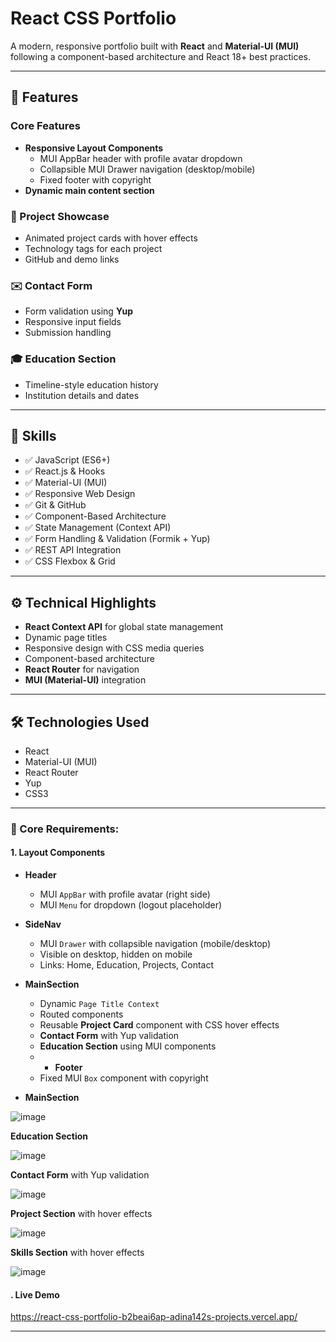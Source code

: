 # React CSS Portfolio

A modern, responsive portfolio built with **React** and **Material-UI (MUI)** following a component-based architecture and React 18+ best practices.

---

## 🚀 Features

### Core Features
- **Responsive Layout Components**
  - MUI AppBar header with profile avatar dropdown
  - Collapsible MUI Drawer navigation (desktop/mobile)
  - Fixed footer with copyright
- **Dynamic main content section**

### 🧩 Project Showcase
- Animated project cards with hover effects
- Technology tags for each project
- GitHub and demo links

### ✉️ Contact Form
- Form validation using **Yup**
- Responsive input fields
- Submission handling

### 🎓 Education Section
- Timeline-style education history
- Institution details and dates

---

## 💼 Skills
- ✅ JavaScript (ES6+)
- ✅ React.js & Hooks
- ✅ Material-UI (MUI)
- ✅ Responsive Web Design
- ✅ Git & GitHub
- ✅ Component-Based Architecture
- ✅ State Management (Context API)
- ✅ Form Handling & Validation (Formik + Yup)
- ✅ REST API Integration
- ✅ CSS Flexbox & Grid

---

## ⚙️ Technical Highlights
- **React Context API** for global state management
- Dynamic page titles
- Responsive design with CSS media queries
- Component-based architecture
- **React Router** for navigation
- **MUI (Material-UI)** integration

---

## 🛠 Technologies Used
- React
- Material-UI (MUI)
- React Router
- Yup
- CSS3

---

### 📐 Core Requirements:

#### 1. Layout Components
- **Header**
  - MUI `AppBar` with profile avatar (right side)
  - MUI `Menu` for dropdown (logout placeholder)
- **SideNav**
  - MUI `Drawer` with collapsible navigation (mobile/desktop)
  - Visible on desktop, hidden on mobile
  - Links: Home, Education, Projects, Contact
- **MainSection**
  - Dynamic `Page Title Context`
  - Routed components
  - Reusable **Project Card** component with CSS hover effects
  - **Contact Form** with Yup validation
  - **Education Section** using MUI components
  - - **Footer**
  - Fixed MUI `Box` component with copyright
 





- **MainSection**


![image](https://github.com/user-attachments/assets/26323c42-fbb1-40f5-afbe-31f9c7629f4b)

 **Education Section** 

![image](https://github.com/user-attachments/assets/b8300c93-8bed-447f-9cb3-be6dc2c3882d)



**Contact Form** with Yup validation

![image](https://github.com/user-attachments/assets/258b55f3-250a-4833-8cde-23915c04f784)



**Project Section** with hover effects

![image](https://github.com/user-attachments/assets/4152818c-fa02-4e11-9ed6-346921a3095e)


**Skills Section** with hover effects

![image](https://github.com/user-attachments/assets/9ffdf38f-ef41-4e8d-947b-62edf6da7cf4)



#### . Live Demo
https://react-css-portfolio-b2beai6ap-adina142s-projects.vercel.app/


---
